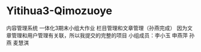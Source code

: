 # Yitihua3-Qimozuoye
内容管理系统
一体化3期末小组大作业
栏目管理和文章管理（孙燕完成）
因为文章管理和用户管理有关联，所以我提交的完整的项目
小组成员：李小玉 申燕萍 孙燕 麦慧淇
